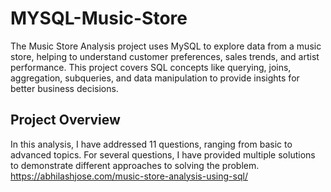 # MYSQL-Music-Store
The Music Store Analysis project uses MySQL to explore data from a music store, helping to understand customer preferences, sales trends, and artist performance. This project covers SQL concepts like querying, joins, aggregation, subqueries, and data manipulation to provide insights for better business decisions.

## Project Overview

In this analysis, I have addressed 11 questions, ranging from basic to advanced topics. For several questions, I have provided multiple solutions to demonstrate different approaches to solving the problem. 
https://abhilashjose.com/music-store-analysis-using-sql/
